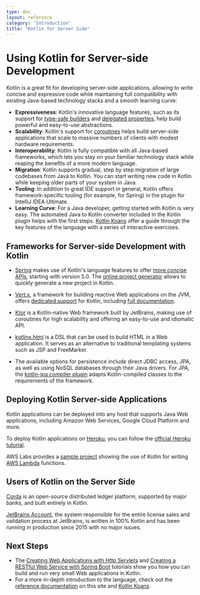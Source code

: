 ```yaml
---
type: doc
layout: reference
category: "Introduction"
title: "Kotlin for Server Side"
---
```


# Using Kotlin for Server-side Development

Kotlin is a great fit for developing server-side applications, allowing to write concise and expressive code while
maintaining full compatibility with existing Java-based technology stacks and a smooth learning curve:

 * **Expressiveness**: Kotlin's innovative language features, such as its support for [type-safe builders](/docs/reference/type-safe-builders.html)
   and [delegated properties](/docs/reference/delegated-properties.html), help build powerful and easy-to-use abstractions.
 * **Scalability**: Kotlin's support for [coroutines](/docs/reference/coroutines.html) helps build server-side applications
   that scale to massive numbers of clients with modest hardware requirements.
 * **Interoperability**: Kotlin is fully compatible with all Java-based frameworks, which lets you stay on your
   familiar technology stack while reaping the benefits of a more modern language.
 * **Migration**: Kotlin supports gradual, step by step migration of large codebases from Java to Kotlin. You can start
   writing new code in Kotlin while keeping older parts of your system in Java.
 * **Tooling**: In addition to great IDE support in general, Kotlin offers framework-specific tooling (for example,
   for Spring) in the plugin for IntelliJ IDEA Ultimate.
 * **Learning Curve**: For a Java developer, getting started with Kotlin is very easy. The automated Java to Kotlin converter included in the Kotlin plugin helps with the first steps. [Kotlin Koans](/docs/tutorials/koans.html) offer a guide through the key features of the language with a series of interactive exercises.

## Frameworks for Server-side Development with Kotlin

 * [Spring](https://spring.io) makes use of Kotlin's language features to offer [more concise APIs](https://spring.io/blog/2017/01/04/introducing-kotlin-support-in-spring-framework-5-0),
starting with version 5.0. The [online project generator](https://start.spring.io/#!language=kotlin) allows to quickly generate a new project in Kotlin.

 * [Vert.x](http://vertx.io), a framework for building reactive Web applications on the JVM, offers [dedicated support](https://github.com/vert-x3/vertx-lang-kotlin)
for Kotlin, including [full documentation](http://vertx.io/docs/vertx-core/kotlin/).

 * [Ktor](https://github.com/kotlin/ktor) is a Kotlin-native Web framework built by JetBrains, making use of coroutines
for high scalability and offering an easy-to-use and idiomatic API.

 * [kotlinx.html](https://github.com/kotlin/kotlinx.html) is a DSL that can be used to build HTML in a Web application.
It serves as an alternative to traditional templating systems such as JSP and FreeMarker.

 * The available options for persistence include direct JDBC access, JPA, as well as using NoSQL databases through their Java drivers.
For JPA, the [kotlin-jpa compiler plugin](/docs/reference/compiler-plugins.html#jpa-support) adapts
Kotlin-compiled classes to the requirements of the framework.

## Deploying Kotlin Server-side Applications

Kotlin applications can be deployed into any host that supports Java Web applications, including Amazon Web Services,
Google Cloud Platform and more.

To deploy Kotlin applications on [Heroku](https://www.heroku.com), you can follow the [official Heroku tutorial](https://devcenter.heroku.com/articles/getting-started-with-kotlin).

AWS Labs provides a [sample project](https://github.com/awslabs/serverless-photo-recognition) showing the use of Kotlin
for writing [AWS Lambda](https://aws.amazon.com/lambda/) functions.

## Users of Kotlin on the Server Side

[Corda](https://www.corda.net/2017/01/10/kotlin/) is an open-source distributed ledger platform, supported by major
banks, and built entirely in Kotlin.

[JetBrains Account](https://account.jetbrains.com/), the system responsible for the entire license sales and validation
process at JetBrains, is written in 100% Kotlin and has been running in production since 2015 with no major issues.


## Next Steps

* The [Creating Web Applications with Http Servlets](/docs/tutorials/httpservlets.html) and
[Creating a RESTful Web Service with Spring Boot](/docs/tutorials/spring-boot-restful.html) tutorials
show you how you can build and run very small Web applications in Kotlin.
* For a more in-depth introduction to the language, check out the [reference documentation](/docs/reference/index.html) on this site and
[Kotlin Koans](/docs/tutorials/koans.html).
